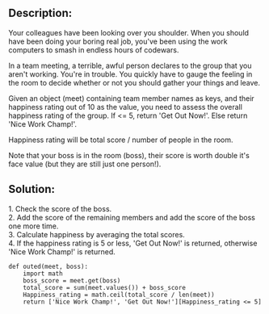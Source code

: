 ## Description:

Your colleagues have been looking over you shoulder. When you should have been doing your boring real job, you've been using the work computers to smash in endless hours of codewars.

In a team meeting, a terrible, awful person declares to the group that you aren't working. You're in trouble. You quickly have to gauge the feeling in the room to decide whether or not you should gather your things and leave.

Given an object (meet) containing team member names as keys, and their happiness rating out of 10 as the value, you need to assess the overall happiness rating of the group. If <= 5, return 'Get Out Now!'. Else return 'Nice Work Champ!'.

Happiness rating will be total score / number of people in the room.

Note that your boss is in the room (boss), their score is worth double it's face value (but they are still just one person!).

## Solution:

1\. Check the score of the boss.  
2\. Add the score of the remaining members and add the score of the boss one more time.  
3\. Calculate happiness by averaging the total scores.  
4\. If the happiness rating is 5 or less, 'Get Out Now!' is returned, otherwise 'Nice Work Champ!' is returned.

```
def outed(meet, boss):
    import math
    boss_score = meet.get(boss)
    total_score = sum(meet.values()) + boss_score
    Happiness_rating = math.ceil(total_score / len(meet))
    return ['Nice Work Champ!', 'Get Out Now!'][Happiness_rating <= 5]
```